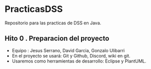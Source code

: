 # PracticasDSS
Repositorio para las practicas de DSS en Java.
## Hito 0 . Preparacion del proyecto
  - Equipo : Jesus Serrano, David Garcia, Gonzalo Ulibarri
  - En el proyecto se usará: Git y Github, Discord, wiki en git.
  - Usaremos como herramientas de desarrollo: Eclipse y PlantUML.
  
